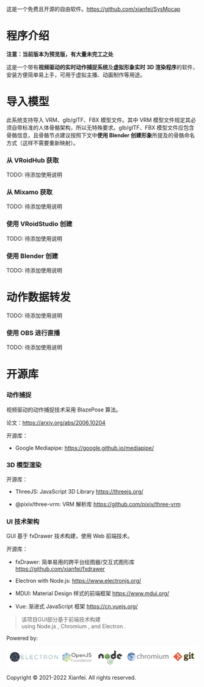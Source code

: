 这是一个免费且开源的自由软件。https://github.com/xianfei/SysMocap

# 程序介绍

**注意：当前版本为预览版，有大量未完工之处**

这是一个带有**视频驱动的实时动作捕捉系统**及**虚拟形象实时 3D 渲染程序**的软件，安装方便简单易上手，可用于虚拟主播、动画制作等用途。

# 导入模型

此系统支持导入 VRM、glb/glTF、FBX 模型文件。其中 VRM 模型文件规定其必须自带标准的人体骨骼架构，所以无特殊要求。glb/glTF、FBX 模型文件应包含骨骼信息，且骨骼节点建议按照下文中**使用 Blender 创建形象**所提及的骨骼命名方式（这样不需要重新映射）。

### 从 VRoidHub 获取

TODO: 待添加使用说明

### 从 Mixamo 获取

TODO: 待添加使用说明

### 使用 VRoidStudio 创建

TODO: 待添加使用说明

### 使用 Blender 创建

TODO: 待添加使用说明

# 动作数据转发

TODO: 待添加使用说明

### 使用 OBS 进行直播

TODO: 待添加使用说明

# 开源库

### 动作捕捉

视频驱动的动作捕捉技术采用 BlazePose 算法。

论文：https://arxiv.org/abs/2006.10204

开源库：

-   Google Mediapipe: https://google.github.io/mediapipe/

### 3D 模型渲染

开源库：

-   ThreeJS: JavaScript 3D Library https://threejs.org/

-   @pixiv/three-vrm: VRM 解析库 https://github.com/pixiv/three-vrm

### UI 技术架构

GUI 基于 fxDrawer 技术构建，使用 Web 前端技术。

开源库：

-   fxDrawer: 简单易用的跨平台绘图器/交互式图形库 https://github.com/xianfei/fxdrawer

-   Electron with Node.js: https://www.electronjs.org/

-   MDUI: Material Design 样式的前端框架 https://www.mdui.org/

-   Vue: 渐进式 JavaScript 框架 https://cn.vuejs.org/

> <span>该项目GUI部分基于前端技术构建<br>using Node.js <span id="node-version"></span>, Chromium <span id="chrome-version"></span>, and Electron <span id="electron-version"></span>.</span>

Powered by:

![](img/icons.png)

Copyright © 2021-2022 Xianfei. All rights reserved.
